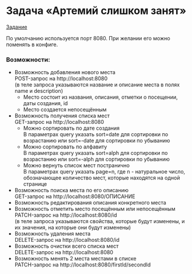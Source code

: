 # Задача «Артемий слишком занят»

[Задание](https://github.com/urfu-2017/webdev-task-2)<br/>

По умолчанию используется порт 8080. При желании его можно поменять в конфиге.
### Возможности:
- Возможность добавления нового места<br/>
POST-запрос на http://localhost:8080<br/>
(в теле запроса указываются название и описание места в полях name и description)
    - Место состоит из названия, описания, отметки о посещении, даты создания, id 
    - Место создается непосещённым
- Возможность получения списка мест<br/>
GET-запрос на http://localhost:8080
    - Можно сортировать по дате создания<br/>
	В параметрах query указать sort=date для сортировки по возрастанию или sort=-date для сортировки по убыванию
    - Можно сортировать по алфавиту<br/>
	В параметрах query указать sort=alph для сортировки по возрастанию или sort=-alph для сортировки по убыванию
    - Можно вернуть список мест постранично<br/>
	В параметрах query указать page=n, где n - натуральное число, обозначающее количество мест, которые находятся на одной странице	
- Возможность поиска места по его описанию<br/>
GET-запрос на http://localhost:8080/ОПИСАНИЕ
- Возможность редактирования описания конкретного места
- Возможность отметить место посещённым или непосещённым<br/>
PATCH-запрос на http://localhost:8080/id<br/>
(в теле запроса указываются свойства, которые будут изменены, и их значения, на которые они будут изменены)
- Возможность удаления места<br/>
DELETE-запрос на http://localhost:8080/id
- Возможность очистки всего списка мест<br/>
DELETE-запрос на http://localhost:8080
- Возможность менять 2 места местами в списке<br/>
PATCH-запрос на http://localhost:8080/firstId/secondId
